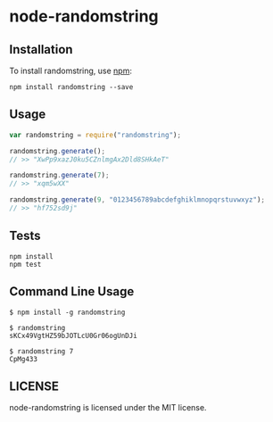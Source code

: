# node-randomstring

## Installation

To install randomstring, use [npm](http://github.com/npm/npm):

```
npm install randomstring --save
```

## Usage

```javascript
var randomstring = require("randomstring");

randomstring.generate();
// >> "XwPp9xazJ0ku5CZnlmgAx2Dld8SHkAeT"

randomstring.generate(7);
// >> "xqm5wXX"

randomstring.generate(9, "0123456789abcdefghiklmnopqrstuvwxyz");
// >> "hf752sd9j"
```

## Tests

```
npm install
npm test
```

## Command Line Usage

    $ npm install -g randomstring

    $ randomstring
    sKCx49VgtHZ59bJOTLcU0Gr06ogUnDJi

    $ randomstring 7
    CpMg433

## LICENSE

node-randomstring is licensed under the MIT license.
